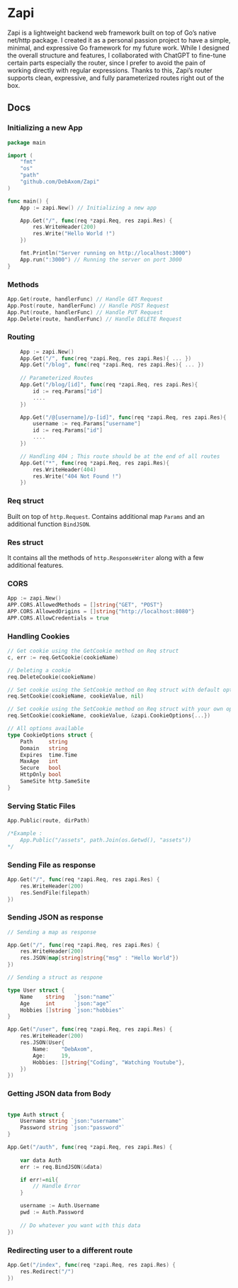 # Zapi
Zapi is a lightweight backend web framework built on top of Go’s native net/http package. I created it as a personal passion project to have a simple, minimal, and expressive Go framework for my future work. While I designed the overall structure and features, I collaborated with ChatGPT to fine-tune certain parts especially the router, since I prefer to avoid the pain of working directly with regular expressions. Thanks to this, Zapi’s router supports clean, expressive, and fully parameterized routes right out of the box.

## Docs

### Initializing a new App
```go
package main

import (
    "fmt"
    "os"
	"path"
    "github.com/DebAxom/Zapi"
)

func main() {
    App := zapi.New() // Initializing a new app

    App.Get("/", func(req *zapi.Req, res zapi.Res) {
		res.WriteHeader(200)
		res.Write("Hello World !")
	})

    fmt.Println("Server running on http://localhost:3000")
    App.run(":3000") // Running the server on port 3000
}

```

### Methods
```go
App.Get(route, handlerFunc) // Handle GET Request
App.Post(route, handlerFunc) // Handle POST Request
App.Put(route, handlerFunc) // Handle PUT Request
App.Delete(route, handlerFunc) // Handle DELETE Request
```

### Routing
```go
    App := zapi.New()
    App.Get("/", func(req *zapi.Req, res zapi.Res){ ... })
    App.Get("/blog", func(req *zapi.Req, res zapi.Res){ ... })
    
    // Parameterized Routes
    App.Get("/blog/[id]", func(req *zapi.Req, res zapi.Res){ 
        id := req.Params["id"]
        ....
    })

    App.Get("/@[username]/p-[id]", func(req *zapi.Req, res zapi.Res){ 
        username := req.Params["username"]
        id := req.Params["id"]
        ....
    })

    // Handling 404 ; This route should be at the end of all routes
    App.Get("*", func(req *zapi.Req, res zapi.Res){
        res.WriteHeader(404)
        res.Write("404 Not Found !")
    })

```

### Req struct
Built on top of `http.Request`. Contains additional map `Params` and an additional function `BindJSON`.

### Res struct
It contains all the methods of `http.ResponseWriter` along with a few additional features.

### CORS
```go
App := zapi.New()
APP.CORS.AllowedMethods = []string{"GET", "POST"}
APP.CORS.AllowedOrigins = []string{"http://localhost:8080"}
APP.CORS.AllowCredentials = true
```

### Handling Cookies
```go
// Get cookie using the GetCookie method on Req struct
c, err := req.GetCookie(cookieName)

// Deleting a cookie
req.DeleteCookie(cookieName)

// Set cookie using the SetCookie method on Req struct with default options
req.SetCookie(cookieName, cookieValue, nil)

// Set cookie using the SetCookie method on Req struct with your own options
req.SetCookie(cookieName, cookieValue, &zapi.CookieOptions{...})

// All options available
type CookieOptions struct {
    Path     string
	Domain   string
	Expires  time.Time
	MaxAge   int
	Secure   bool
	HttpOnly bool
	SameSite http.SameSite
}
```

### Serving Static Files
``` go
App.Public(route, dirPath)

/*Example :
    App.Public("/assets", path.Join(os.Getwd(), "assets"))
*/
```

### Sending File as response
```go
App.Get("/", func(req *zapi.Req, res zapi.Res) {
	res.WriteHeader(200)
	res.SendFile(filepath)
})
```

### Sending JSON as response
```go
// Sending a map as response

App.Get("/", func(req *zapi.Req, res zapi.Res) {
	res.WriteHeader(200)
	res.JSON(map[string]string{"msg" : "Hello World"})
})

// Sending a struct as respone

type User struct {
	Name    string   `json:"name"`
	Age     int      `json:"age"`
	Hobbies []string `json:"hobbies"`
}

App.Get("/user", func(req *zapi.Req, res zapi.Res) {
	res.WriteHeader(200)
	res.JSON(User{
		Name:    "DebAxom",
		Age:     19,
		Hobbies: []string{"Coding", "Watching Youtube"},
	})
})
```

### Getting JSON data from Body
```go

type Auth struct {
	Username string `json:"username"`
	Password string `json:"password"`
}

App.Get("/auth", func(req *zapi.Req, res zapi.Res) {
	
    var data Auth
    err := req.BindJSON(&data)

    if err!=nil{
        // Handle Error
    }

    username := Auth.Username
    pwd := Auth.Password
	
    // Do whatever you want with this data
})
```

### Redirecting user to a different route
```go
App.Get("/index", func(req *zapi.Req, res zapi.Res) {
	res.Redirect("/")
})
```